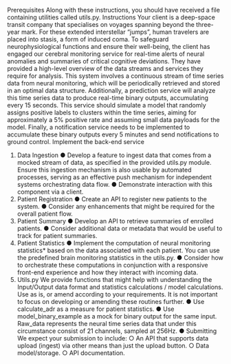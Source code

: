 Prerequisites
Along with these instructions, you should have received a file containing utilities called utils.py.
Instructions
Your client is a deep-space transit company that specialises on voyages spanning beyond the three-year mark. For these extended interstellar “jumps”, human travelers are placed into stasis, a form of induced coma. To safeguard neurophysiological functions and ensure their well-being, the client has engaged our cerebral monitoring service for real-time alerts of neural anomalies and summaries of critical cognitive deviations. They have provided a high-level overview of the data streams and services they require for analysis.
This system involves a continuous stream of time series data from neural monitoring, which will be periodically retrieved and stored in an optimal data structure. Additionally, a prediction service will analyze this time series data to produce real-time binary outputs, accumulating every 15 seconds. This service should simulate a model that randomly assigns positive labels to clusters within the time series, aiming for approximately a 5% positive rate and assuming small data payloads for the model. Finally, a notification service needs to be implemented to accumulate these binary outputs every 5 minutes and send notifications to ground control.
Implement the back-end service
1. Data Ingestion
● Develop a feature to ingest data that comes from a mocked stream of data, as specified in the provided utils.py module. Ensure this ingestion mechanism is also usable by automated processes, serving as an effective push mechanism for independent systems orchestrating data flow.
● Demonstrate interaction with this component via a client.
2. Patient Registration
● Create an API to register new patients to the system.
● Consider any enhancements that might be required for the overall patient flow.
3. Patient Summary
● Develop an API to retrieve summaries of enrolled patients.
● Consider additional data or metadata that would be useful to track for patient summaries.
4. Patient Statistics
● Implement the computation of neural monitoring statistics* based on the data associated with each patient. You can use the predefined brain monitoring statistics in the utils.py.
● Consider how to orchestrate these computations in conjunction with a responsive front-end experience and how they interact with incoming data.
5. Utils.py
We provide functions that might help with understanding the Input/Output data format and statistics calculations / model calculations. Use as is, or amend according to your requirements. It is not important to focus on developing or amending these routines further.
● Use calculate_adr as a measure for patient statistics.
● Use model_binary_example as a mock for binary output for the same input. Raw_data represents the neural time series data that under this circumstance consist of 21 channels, sampled at 256Hz.
●
Submitting
We expect your submission to include:
○ An API that supports data upload (ingest) via other means than just the upload button.
○ Data model/storage.
○ API documentation.